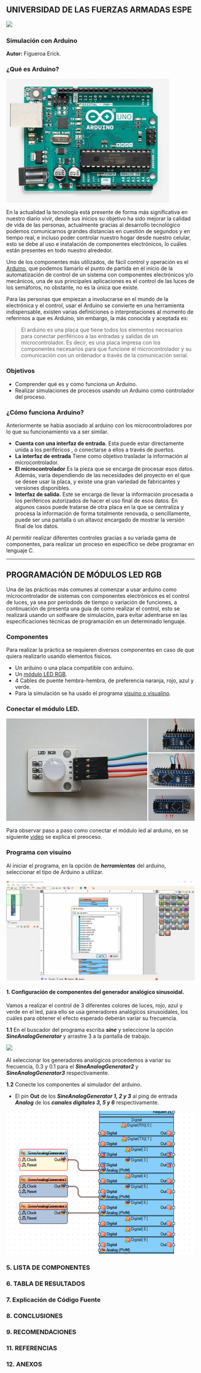 ## UNIVERSIDAD DE LAS FUERZAS ARMADAS ESPE
![](https://github.com/erickfi/Practica-5/blob/master/Img/Escudo.jpg)
### Simulación con Arduino
**Autor:** Figueroa Erick.

### ¿Qué es Arduino?

![](https://github.com/erickfi/Simulaci-n-con-Arduino/blob/master/Imgs/Arduino.PNG)

En la actualidad la tecnología está presente de forma más significativa en nuestro diario vivir, desde sus inicios su objetivo ha sido mejorar la calidad de vida de las personas, actualmente gracias al desarrollo tecnológico podemos comunicarnos grandes distancias en cuestión de segundos y en tiempo real, e incluso poder controlar nuestro hogar desde nuestro celular, esto se debe al uso e instalación de componentes electrónicos, lo cuáles están presentes en todo nuestro alrededor.

Uno de los componentes más utilizados, de fácil control y operación es el [Arduino](https://www.arduino.cc/), que podemos llamarlo el punto de partida en el inicio de la automatización de control de un sistema con componentes electrónicos y/o mecánicos, una de sus principales aplicaciones es el control de las luces de los semáforos, no obstante, no es la única que existe.

Para las personas que empiezan a involucrarse en el mundo de la electrónica y el control, usar el Arduino se convierte en una herramienta indispensable, existen varias definiciones o interpretaciones al momento de referirnos a que es Arduino, sin embargo, la más conocida y aceptada es:

> El arduino es una placa que tiene todos los elementos necesarios para conectar periféricos a las entradas y salidas de un microcontrolador. Es decir, es una placa impresa con los componentes necesarios para que funcione el microcontrolador y su comunicación con un ordenador a través de la comunicación serial.

### Objetivos
- Comprender qué es y como funciona un Arduino.
- Realizar simulaciones de procesos usando un Arduino como controlador del proceso.

### ¿Cómo funciona Arduino?
Anteriormente se habia asociado al arduino con los microcontroladores por lo que su funcionamiento va a ser similar.
- **Cuenta con una interfaz de entrada.** Esta puede estar directamente unida a los periféricos , o conectarse a ellos a través de puertos.
- **La interfaz de entrada** Tiene como objetivo trasladar la información al microcontrolador.
- **El microcontrolador** Es la pieza que se encarga de procesar esos datos. Además, varía dependiendo de las necesidades del proyecto en el que se desee usar la placa, y existe una gran variedad de fabricantes y versiones disponibles.
- **Interfaz de salida.** Este se encarga de llevar la información procesada a los periféricos autorizados de hacer el uso final de esos datos. En algunos casos puede tratarse de otra placa en la que se centraliza y procesa la información de forma totalmente renovada, o sencillamente, puede ser una pantalla o un altavoz encargado de mostrar la versión final de los datos.

Al permitir realizar diferentes controles gracias a su variada gama de componentes, para realizar un proceso en específico se debe programar en lenguaje C.

---------------------------------------------------------------------------------------------------------------------------------------------------------------------------------
## PROGRAMACIÓN DE MÓDULOS LED RGB
Una de las prácticas más comunes al comenzar a usar arduino como microcontrolador de sistemas con componentes electrónicos es el control de luces, ya sea por períodods de tiempo o variación de funciones, a continuación de presenta una guía de como realizar el control, esto se realizará usando un sotfware de simulación, para evitar adentrarse en las especificaciones técnicas de programación en un determinado lenguaje.

### Componentes
Para realizar la práctica se requieren diversos componentes en caso de que quiera realizarlo usando elementos físicos.
- Un arduino o una placa compatible con arduino.
- Un [módulo LED RGB](https://www.iberobotics.com/producto/modulo-led-rgb/).
- 4 Cables de puente hembra-hembra, de preferencia naranja, rojo, azul y verde.
- Para la simulación se ha usado el programa [visuino o visualino](http://visuino.com/).

### Conectar el módulo LED.

![](https://github.com/erickfi/Simulaci-n-con-Arduino/blob/master/Imgs/modulo%20led.PNG)

Para observar paso a paso como conectar el módulo led al arduino, en se siguiente [video](https://www.youtube.com/watch?time_continue=10&v=QC-8zglK8GA&feature=emb_logo) se explica el preoceso.

### Programa con visuino
Al iniciar el programa, en la opción de ***herramientas*** del arduino, seleccionar el tipo de Arduino a utilizar.

![](https://github.com/erickfi/Simulaci-n-con-Arduino/blob/master/Imgs/visuino%20img%201.PNG)

#### 1. Configuración de componentes del generador analógico sinusoidal.
Vamos a realizar el control de 3 diferentes colores de luces, rojo, azul y verde en el led, para ello se usa generadores analógicos sinusoidales, los cuáles para obtener el efecto esperado deberán variar su frecuencia.

**1.1** En el buscador del programa escriba ***sine*** y seleccione la opción ***SineAnalogGenerator*** y arrastre 3 a la pantalla de trabajo.

![](https://github.com/erickfi/Simulaci-n-con-Arduino/blob/master/Imgs/generadores%20anal%C3%B3gicos.PNG)

Al seleccionar los generadores analógicos procedemos a variar su frecuencia, 0.3 y 0.1 para el ***SineAnalogGenerator2*** y ***SineAnalogGenerator3*** respectivamente.

**1.2** Conecte los componentes al simulador del arduino.
- El pin **Out** de los ***SineAnalogGenerator 1, 2 y 3*** al ping de entrada ***Analog*** de los ***canales digitales 3, 5 y 6*** respectivamente.

![](https://github.com/erickfi/Simulaci-n-con-Arduino/blob/master/Imgs/conexion%201.PNG)

### 5. LISTA DE COMPONENTES



### 6. TABLA DE RESULTADOS



### 7. Explicación de Código Fuente



### 8. CONCLUSIONES



### 9. RECOMENDACIONES


### 11. REFERENCIAS
### 12. ANEXOS
